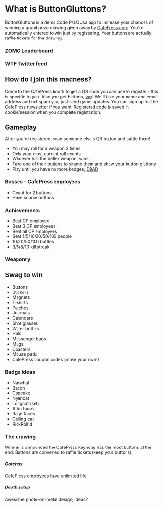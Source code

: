 # What is ButtonGluttons?
ButtonGluttons is a demo Code PaLOUsa app to increase your chances of winning a grand prize drawing given away by [CafePress.com](http://www.cafepress.com). 
You're automatically entered to win just by registering.
Your buttons are actually raffle tickets for the drawing.

### ZOMG [Leaderboard](http://buttongluttons.heroku.com)
### WTF [Twitter feed](http://www.twitter.com/buttongluttons)

## How do I join this madness?
Come to the CafePress booth to get a QR code you can use to register - this is specific to you. Also you get buttons, [yay](http://alltheragefaces.com/img/faces/png/happy-epic-win.png)!
We'll take your name and email address and not spam you, just send game updates.
You can sign up for the CafePress newsletter if you want.
Registered code is saved in cookie/session when you complete registration.

## Gameplay
After you're registered, scan someone else's QR button and battle them!

- You may roll for a weapon 3 times
- Only your most current roll counts
- Whoever has the better weapon, wins
- Take one of their buttons to shame them and show your button gluttony
- Play until you have no more badges; [DBAD](http://www.youtube.com/watch?v=RfiQYRn7fBg)

### Bosses - CafePress employees
- Count for 2 buttons
- Have scarce buttons 

### Achievements
- Beat CP employee
- Beat 3 CP employees
- Beat all CP employees
- Beat 1/5/10/20/50/100 people
- 10/20/50/100 battles
- 3/5/8/10 kill streak

### Weaponry


## Swag to win
- Buttons
- Stickers
- Magnets
- T-shirts
- Patches
- Journals
- Calendars
- Shot glasses
- Water bottles
- Hats
- Messenger bags
- Mugs
- Coasters
- Mouse pads
- CafePress coupon codes (make your own!)

### Badge Ideas
- Narwhal
- Bacon
- Cupcake
- Nyancat
- Longcat (set)
- 8-bit heart
- Rage faces
- Ceiling cat
- RickRoll'd


### The drawing
Winner is announced the CafePress keynote;
has the most buttons at the end.
Buttons are converted to raffle tickets (keep your buttons).

##### Gotchas
CafePress employees have unlimited life

##### Booth setup
Awesome photo-on-metal design; ideas?